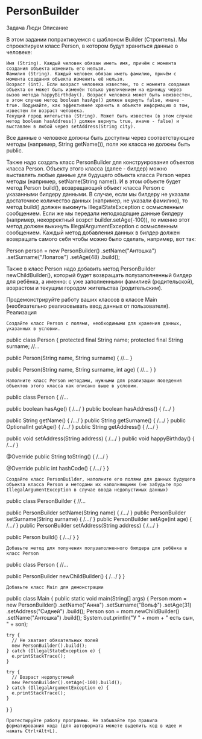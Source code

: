 # PersonBuilder

Задача Люди
Описание

В этом задании попрактикуемся с шаблоном Builder (Строитель). Мы спроектируем класс Person, в котором будут храниться данные о человеке:

    Имя (String). Каждый человек обязан иметь имя, причём с момента создания объекта изменить его нельзя.
    Фамилия (String). Каждый человек обязан иметь фамилию, причём с момента создания объекта изменить её нельзя.
    Возраст (int). Если возраст человека известен, то с момента создания объекта он может быть изменён только увеличением на единицу через вызов метода happyBirthday(). Возраст человека может быть неизвестен, в этом случае метод boolean hasAge() должен вернуть false, иначе - true. Подумайте, как эффективнее хранить в объекте информацию о том, известен ли возраст человека.
    Текущий город жительства (String). Может быть известен (в этом случае метод boolean hasAddress() должен вернуть true, иначе - false) и выставлен в любой через setAddress(String city).

Все данные о человеке должны быть доступны через соответствующие методы (например, String getName()), поля же класса не должны быть public.

Также надо создать класс PersonBuilder для конструирования объектов класса Person. Объекту этого класса (далее - билдер) можно выставлять любые данные для будущего объекта класса Person через методы (например, setName(String name)). И в этом объекте будет метод Person build(), возвращающий объект класса Person с указанными билдеру данными. В случае, если мы билдеру не указали достаточное количество данных (например, не указали фамилию), то метод build() должен выкинуть IllegalStateException с осмысленным сообщением. Если же мы передали неподходящие данные билдеру (например, некорректный возрст builder.setAge(-100)), то именно этот метод должен выкинуть IllegalArgumentException с осмысленным сообщением. Каждый метод добавления данных в билдер должен возвращать самого себя чтобы можно было сделать, например, вот так:

Person person = new PersonBuilder()
                  .setName("Антошка")
                  .setSurname("Лопатов")
                  .setAge(48)
                  .build();

Также в класс Person надо добавить метод PersonBuilder newChildBuilder(), который будет возвращать полузаполненный билдер для ребёнка, а именно: с уже заполненными фамилией (родительской), возрастом и текущим городом жительства (родительским).

Продемонстрируйте работу ваших классов в классе Main (необязательно реализовывать ввод данных от пользователя).
Реализация

    Создайте класс Person с полями, необходимыми для хранения данных, указанных в условии.

public class Person {
  protected final String name;
  protected final String surname;
  //...

  public Person(String name, String surname) {
    //...
  }

  public Person(String name, String surname, int age) {
    //...
  }
}

    Наполните класс Person методами, нужными для реализации поведения объектов этого класса как описано выше в условии.

public class Person {
  //...

  public boolean hasAge() { /*...*/ }
  public boolean hasAddress() { /*...*/ }

  public String getName() { /*...*/ }
  public String getSurname() { /*...*/ }
  public OptionalInt getAge() { /*...*/ }
  public String getAddress() { /*...*/ }

  public void setAddress(String address) { /*...*/ }
  public void happyBirthday() { /*...*/ }

  @Override
  public String toString() { /*...*/ }

  @Override
  public int hashCode() { /*...*/ }
}

    Создайте класс PersonBuilder, наполните его полями для данных будущего объекта класса Person и методами их наполняющими (не забудьте про IllegalArgumentException в случае ввода недопустимых данных)

public class PersonBuilder {
  //...

  public PersonBuilder setName(String name) { /*...*/ }
  public PersonBuilder setSurname(String surname) { /*...*/ }
  public PersonBuilder setAge(int age) { /*...*/ }
  public PersonBuilder setAddress(String address) { /*...*/ }

  public Person build() { /*...*/ }
}

    Добавьте метод для получения полузаполненного билдера для ребёнка в класс Person

public class Person {
  //...

  public PersonBuilder newChildBuilder() { /*...*/ }
}

    Добавьте класс Main для демонстрации

public class Main {
  public static void main(String[] args) {
    Person mom = new PersonBuilder()
                  .setName("Анна")
                  .setSurname("Вольф")
                  .setAge(31)
                  .setAddress("Сидней")
                  .build();
    Person son = mom.newChildBuilder()
                  .setName("Антошка")
                  .build();
    System.out.println("У " + mom + " есть сын, " + son);

    try {
      // Не хватает обяхательных полей
      new PersonBuilder().build(); 
    } catch (IllegalStateException e) {
      e.printStackTrace(); 
    }

    try {
      // Возраст недопустимый
      new PersonBuilder().setAge(-100).build();
    } catch (IllegalArgumentException e) {
      e.printStackTrace();
    }
  }
}

    Протестируйте работу программы. Не забывайте про правила форматирования кода (для автоформата можете выделить код в идее и нажать Ctrl+Alt+L).


